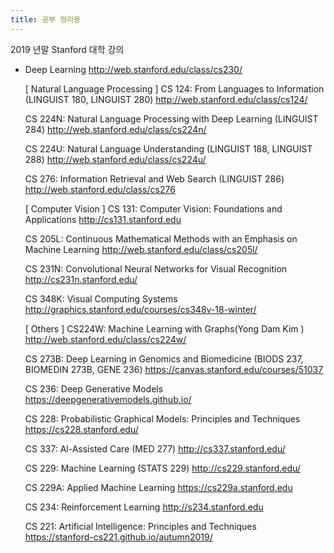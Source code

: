 ```yaml
---
title: 공부 정리용
---
```


2019 년말 Stanford 대학 강의
* Deep Learning
    http://web.stanford.edu/class/cs230/

    [ Natural Language Processing ]
    CS 124: From Languages to Information (LINGUIST 180, LINGUIST 280)
    http://web.stanford.edu/class/cs124/

    CS 224N: Natural Language Processing with Deep Learning (LINGUIST 284)
    http://web.stanford.edu/class/cs224n/

    CS 224U: Natural Language Understanding (LINGUIST 188, LINGUIST 288)
    http://web.stanford.edu/class/cs224u/

    CS 276: Information Retrieval and Web Search (LINGUIST 286)
    http://web.stanford.edu/class/cs276

    [ Computer Vision ]
    CS 131: Computer Vision: Foundations and Applications
    http://cs131.stanford.edu

    CS 205L: Continuous Mathematical Methods with an Emphasis on Machine Learning
    http://web.stanford.edu/class/cs205l/

    CS 231N: Convolutional Neural Networks for Visual Recognition
    http://cs231n.stanford.edu/

    CS 348K: Visual Computing Systems
    http://graphics.stanford.edu/courses/cs348v-18-winter/

    [ Others ]
    CS224W: Machine Learning with Graphs(Yong Dam Kim )
    http://web.stanford.edu/class/cs224w/
    
    CS 273B: Deep Learning in Genomics and Biomedicine (BIODS 237, BIOMEDIN 273B, GENE 236)
    https://canvas.stanford.edu/courses/51037

    CS 236: Deep Generative Models
    https://deepgenerativemodels.github.io/

    CS 228: Probabilistic Graphical Models: Principles and Techniques
    https://cs228.stanford.edu/

    CS 337: Al-Assisted Care (MED 277)
    http://cs337.stanford.edu/

    CS 229: Machine Learning (STATS 229)
    http://cs229.stanford.edu/

    CS 229A: Applied Machine Learning
    https://cs229a.stanford.edu

    CS 234: Reinforcement Learning
    http://s234.stanford.edu

    CS 221: Artificial Intelligence: Principles and Techniques
    https://stanford-cs221.github.io/autumn2019/